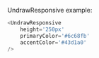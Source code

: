 UndrawResponsive example:

```js
<UndrawResponsive 
    height='250px'
    primaryColor='#6c68fb'
    accentColor='#43d1a0' 
/>
```